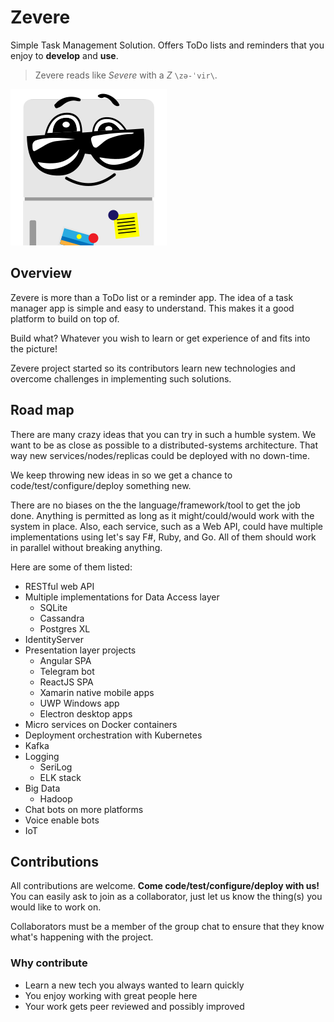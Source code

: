 # Zevere

Simple Task Management Solution. Offers ToDo lists and reminders that you enjoy to __develop__ and __use__.

> Zevere reads like _Severe_ with a _Z_ `\zə-ˈvir\`.

![Zevere logo](./docs/logo/zevere-squared.png)

## Overview

Zevere is more than a ToDo list or a reminder app. The idea of a task manager app is simple and easy to understand. This makes it a good platform to build on top of.

Build what? Whatever you wish to learn or get experience of and fits into the picture!

Zevere project started so its contributors learn new technologies and overcome challenges in implementing such solutions.

## Road map

There are many crazy ideas that you can try in such a humble system. We want to be as close as possible to a distributed-systems architecture. That way new services/nodes/replicas could be deployed with no down-time.

We keep throwing new ideas in so we get a chance to code/test/configure/deploy something new.

There are no biases on the the language/framework/tool to get the job done. Anything is permitted as long as it might/could/would work with the system in place. Also, each service, such as a Web API, could have multiple implementations using let's say F#, Ruby, and Go. All of them should work in parallel without breaking anything.

Here are some of them listed:

- RESTful web API
- Multiple implementations for Data Access layer
    - SQLite
    - Cassandra
    - Postgres XL
- IdentityServer
- Presentation layer projects
    - Angular SPA
    - Telegram bot
    - ReactJS SPA
    - Xamarin native mobile apps
    - UWP Windows app
    - Electron desktop apps
- Micro services on Docker containers
- Deployment orchestration with Kubernetes
- Kafka
- Logging
    - SeriLog
    - ELK stack
- Big Data
    - Hadoop
- Chat bots on more platforms
- Voice enable bots
- IoT

## Contributions

All contributions are welcome. **Come code/test/configure/deploy with us!** You can easily ask to join as a collaborator, just let us know the thing(s) you would like to work on.

Collaborators must be a member of the group chat to ensure that they know what's happening with the project.

### Why contribute

- Learn a new tech you always wanted to learn quickly
- You enjoy working with great people here
- Your work gets peer reviewed and possibly improved
